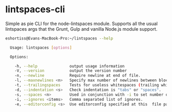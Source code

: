 lintspaces-cli
==============

Simple as pie CLI for the node-lintspaces module. Supports all the usual 
lintspaces args that the Grunt, Gulp and vanilla Node.js module support.

```bash
eshortiss@Evans-MacBook-Pro:~/lintspaces --help

  Usage: lintspaces [options]

  Options:

    -h, --help              output usage information
    -V, --version           output the version number
    -n, --newline           Require newline at end of file.
    -l, --maxnewlines <n>   Specify max number of newlines between blocks.
    -t, --trailingspaces    Tests for useless whitespaces (trailing whitespaces) at each lineending of all files.
    -d, --indentation <s>   Check indentation is "tabs" or "spaces".
    -s, --spaces <n>        Used in conjunction with -i to set number of spaces.
    -i, --ignores <items>   Comma separated list of ignores.
    -e, --editorconfig <s>  Use editorconfig specified at this  file path for settings.
```